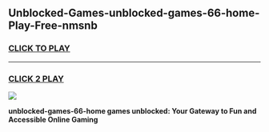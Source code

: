 
## Unblocked-Games-unblocked-games-66-home-Play-Free-nmsnb
<h3>
<a href="https://premium76.site?title=unblocked-games-66-home&ref=18A">CLICK TO PLAY</a></h3>
<hr>

<h3>
<a href="https://premium76.site?title=unblocked-games-66-home&ref=18A">CLICK 2 PLAY</a>
  
</h3>

<a href="https://premium76.site?title=unblocked-games-66-home&ref=18A"><img src="https://clearcache.store/games.png"></a>


**unblocked-games-66-home games unblocked: Your Gateway to Fun and Accessible Online Gaming**
